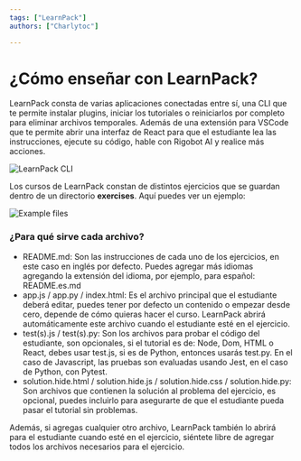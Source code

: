 ```yaml
---
tags: ["LearnPack"]
authors: ["Charlytoc"]

---
```


# ¿Cómo enseñar con LearnPack?

LearnPack consta de varias aplicaciones conectadas entre sí, una CLI que te permite instalar plugins, iniciar los tutoriales o reiniciarlos por completo para eliminar archivos temporales. Además de una extensión para VSCode que te permite abrir una interfaz de React para que el estudiante lea las instrucciones, ejecute su código, hable con Rigobot AI y realice más acciones.

![LearnPack CLI](https://github.com/learnpack/docs/assets/107764250/7cf98dd0-6144-4b06-9543-aecaee3bb470)

Los cursos de LearnPack constan de distintos ejercicios que se guardan dentro de un directorio **exercises**. Aquí puedes ver un ejemplo:

![Example files](https://github.com/learnpack/docs/assets/107764250/eafb68d1-4dda-443c-8b69-6683069a0f1d)

### ¿Para qué sirve cada archivo?

- README.md: Son las instrucciones de cada uno de los ejercicios, en este caso en inglés por defecto. Puedes agregar más idiomas agregando la extensión del idioma, por ejemplo, para español: README.es.md
- app.js / app.py / index.html: Es el archivo principal que el estudiante deberá editar, puedes tener por defecto un contenido o empezar desde cero, depende de cómo quieras hacer el curso. LearnPack abrirá automáticamente este archivo cuando el estudiante esté en el ejercicio.
- test(s).js / test(s).py: Son los archivos para probar el código del estudiante, son opcionales, si el tutorial es de: Node, Dom, HTML o React, debes usar test.js, si es de Python, entonces usarás test.py. En el caso de Javascript, las pruebas son evaluadas usando Jest, en el caso de Python, con Pytest.
- solution.hide.html / solution.hide.js / solution.hide.css / solution.hide.py: Son archivos que contienen la solución al problema del ejercicio, es opcional, puedes incluirlo para asegurarte de que el estudiante pueda pasar el tutorial sin problemas.

Además, si agregas cualquier otro archivo, LearnPack también lo abrirá para el estudiante cuando esté en el ejercicio, siéntete libre de agregar todos los archivos necesarios para el ejercicio.
